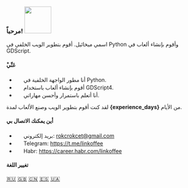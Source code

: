 ### مرحباً! <img src="https://i.imgur.com/ht1cLtJ.gif" width="70"/>

اسمي ميخائيل. أقوم بتطوير الويب الخلفي في Python وأقوم بإنشاء ألعاب في GDScript.

#### ْعَنِّي

- <img src="https://i.imgur.com/biAglR4.png" width="17" /> أنا مطور الواجهة الخلفية في Python.
- <img src="https://i.imgur.com/r8qzwhR.png" width="17" /> أقوم بإنشاء ألعاب باستخدام GDScript4.
- <img src="https://i.imgur.com/Z9qEr2r.png" width="17" /> أنا أتعلم باستمرار وأحسن مهاراتي.

لقد كنت أقوم بتطوير الويب وصنع الألعاب لمدة **{experience_days}** من الأيام.

#### أين يمكنك الاتصال بي

- <img src="https://i.imgur.com/yiInjvC.png" width="17" /> بريد إلكتروني: rokcrokcet@gmail.com
- <img src="https://i.imgur.com/5xmWiID.png" width="17" /> Telegram: https://t.me/linkoffee
- <img src="https://i.imgur.com/mCB76Y7.png" width="17" /> Habr: https://career.habr.com/linkoffee

#### تغيير اللغة
[🇷🇺](README.md) [🇬🇧](README_EN.md) [🇨🇳](README_CN.md) [🇪🇸](README_ES.md) [🇺🇦](README_UA.md)
